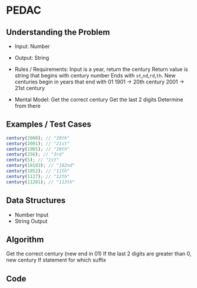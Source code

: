# PEDAC

## Understanding the Problem

- Input:
  Number
- Output:
  String

- Rules / Requirements:
  Input is a year, return the century
  Return value is string that begins with century number
  Ends with `st`,`nd`,`rd`,`th`.
  New centuries begin in years that end with 01
  1901 -> 20th century
  2001 -> 21st century

- Mental Model:
  Get the correct century
  Get the last 2 digits
  Determine from there

## Examples / Test Cases

```js
century(2000); // "20th"
century(2001); // "21st"
century(1965); // "20th"
century(256); // "3rd"
century(5); // "1st"
century(10103); // "102nd"
century(1052); // "11th"
century(1127); // "12th"
century(11201); // "113th"
```

## Data Structures

- Number
  Input
- String
  Output

## Algorithm

Get the correct century (new end in 01)
If the last 2 digits are greater than 0, new century
If statement for which suffix

## Code
